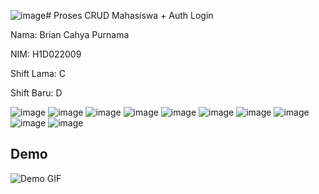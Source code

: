 ![image](https://github.com/user-attachments/assets/465618fa-2912-457e-ad64-f2ffacfc0696)# Proses CRUD Mahasiswa + Auth Login

Nama: Brian Cahya Purnama

NIM: H1D022009

Shift Lama: C

Shift Baru: D

![image](https://github.com/user-attachments/assets/942c4299-f865-4115-abb7-92e11eae15de)
![image](https://github.com/user-attachments/assets/503f3fa8-90b4-453b-a549-354913a02ac8)
![image](https://github.com/user-attachments/assets/18bddfe1-7900-48de-8d9f-717916529b57)
![image](https://github.com/user-attachments/assets/62848ef1-5beb-4156-b706-e31a0b7b9c9a)
![image](https://github.com/user-attachments/assets/b68783f5-636b-401e-aa9a-5a1fb7e8d837)
![image](https://github.com/user-attachments/assets/57fa5284-f19a-48c4-9fbd-2624da67c070)
![image](https://github.com/user-attachments/assets/64797c85-d0f7-4544-b7c5-eaa332b9b9e6)
![image](https://github.com/user-attachments/assets/b2179ed4-d8d0-4f27-b186-8dbed20aee11)
![image](https://github.com/user-attachments/assets/339a8abe-c735-46a6-bf3f-662df5561e1c)
![image](https://github.com/user-attachments/assets/20e7f0cc-2f51-426b-9458-9547cf8e90a9)


## Demo
![Demo GIF](demo.gif)
